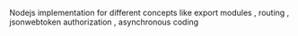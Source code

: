 Nodejs implementation for different concepts like export modules , routing , jsonwebtoken authorization , asynchronous coding
